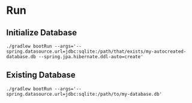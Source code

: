 # Run

## Initialize Database
`./gradlew bootRun --args='--spring.datasource.url=jdbc:sqlite:/path/that/exists/my-autocreated-database.db --spring.jpa.hibernate.ddl-auto=create'`

## Existing Database
`./gradlew bootRun --args='--spring.datasource.url=jdbc:sqlite:/path/to/my-database.db'`
